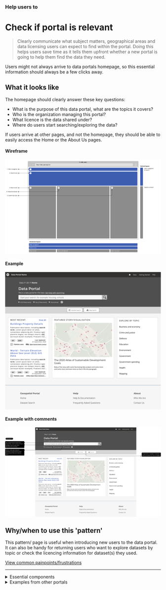 ### Help users to
# Check if portal is relevant

> Clearly communicate what subject matters, geographical areas and data licensing users can expect to find within the portal. Doing this helps users save time as it tells them upfront whether a new portal is going to help them find the data they need.

Users might not always arrive to data portals homepage, so this essential information should always be a few clicks away.

## What it looks like

The homepage should clearly answer these key questions:
* What is the purpose of this data portal, what are the topics it covers?
* Who is the organization managing this portal?
* What licence is the data shared under?
* Where do users start searching/exploring the data?

If users arrive at other pages, and not the homepage, they should be able to easily access the Home or the About Us pages.

<!-- tabs:start -->

#### **Wireframe**

<a href="../../_media/stage-1/homepage/wireframe-home-clean.png" target="_blank"><img src="../../_media/stage-1/homepage/wireframe-home-clean.png" data-no-zoom/></a>

<!-- ![Explore - Home](../../_media/stage-1/homepage/wireframe-home-clean.png ":no-zoom") -->

#### **Example**

<a href="../../_media/stage-1/homepage/wireframe-home.png" target="_blank"><img src="../../_media/stage-1/homepage/wireframe-home.png" data-no-zoom/></a>

<!-- ![Explore - Home](../../_media/stage-1/homepage/wireframe-home.png) -->

#### **Example with comments**

<a href="../../_media/stage-1/homepage/wireframe-home-annotations.png" target="_blank"><img src="../../_media/stage-1/homepage/wireframe-home-annotations.png" data-no-zoom/></a>

<!-- ![Explore - Home](../../_media/stage-1/homepage/wireframe-home-annotations.png) -->

<!-- tabs:end -->

## Why/when to use this 'pattern'

This pattern/ page is useful when introducing new users to the data portal. It can also be handy for returning users who want to explore datasets by topic or check the licencing information for dataset(s) they used.

<p class="link1"><a href="#/main-content/introduction?id=_1-discover-data-sources" >View common painpoints/frustrations</a></p>

---

<!-- Additional information can be presented in dropdown menus -->

<details>
<summary>Essential components</summary>
<br>
[Brief description and a list of the most relevant components/information for this task]

Below is a checklist of components/information that are relevant for this task.

These components can be arranged in many ways, but the ones with highest relevance should be the most visible/accessible.

?> 1 - high relevance, 2 - medium relevance, 3 - low relevance

<!-- Table of component start -->

| Component                  | Description                                                            | Relevance |
|----------------------------|------------------------------------------------------------------------|:---------:|
| Purpose of the data portal | Why was this portal created?                                           |     1     |
| Topics covered             | What topics does this data portal cover?                               |     1     |
| Organization details       | Who is managing the data portal?                                       |     1     |
| Licence details            | Is all the data shared under the same licence? If not - what are they? |     2     |
| Geographical areas covered | Does this portal cover a specific geographical area?                   |     2     |

</details>

<details>
<summary>Examples from other portals</summary>
<br>

<!-- Images start -->
<div class="image-container">

[A few examples from other portals can go here]

![Google results](../../_media/stage-1/homepage/example-world-in-data.png)

*Our world in data*

![OG Authority](../../_media/stage-1/homepage/example-ogauthority.png)

*Oil and Gas authority*

</div>
<!-- Images end -->

</details>
